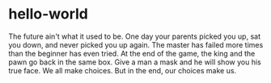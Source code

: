 # hello-world

The future ain't what it used to be.
One day your parents picked you up, sat you down, and never picked you up again.
The master has failed more times than the beginner has even tried.
At the end of the game, the king and the pawn go back in the same box.
Give a man a mask and he will show you his true face.
We all make choices. But in the end, our choices make us.
